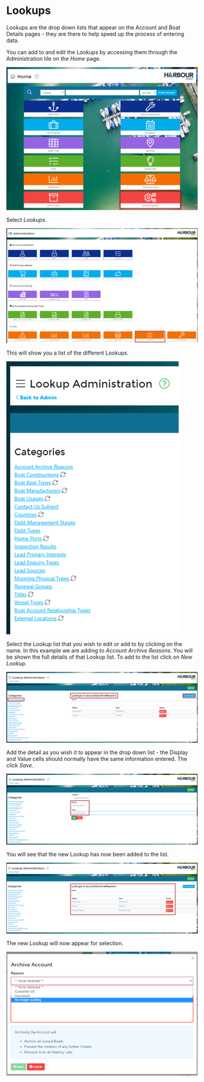# Lookups #

Lookups are the drop down lists that appear on the Account and Boat Details pages - they are there to help speed up the process of entering data.

You can add to and edit the Lookups by accessing them through the Administration tile on the *Home* page.

![image-20200512154151675](image-20200512154151675.png)

Select *Lookups*.

![image-20200514144239908](image-20200514144239908.png)

This will show you a list of the different Lookups.

![image-20200514144417714](image-20200514144417714.png)

Select the Lookup list that you wish to edit or add to by clicking on the name.  In this example we are adding to *Account Archive Reasons*.  You will be shown the full details of that Lookup list.  To add to the list click on *New Lookup*.

![image-20200514162429564](image-20200514162429564.png)

Add the detail as you wish it to appear in the drop down list - the Display and Value cells should normally have the same information entered.  The click *Save*.

![image-20200514162545856](image-20200514162545856.png)

You will see that the new Lookup has now been added to the list.

![image-20200514163217106](image-20200514163217106.png)

The new Lookup will now appear for selection.

![image-20200514163509661](image-20200514163509661.png)


